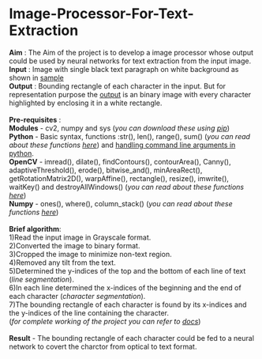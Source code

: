 # Image-Processor-For-Text-Extraction
<b>Aim</b> : The Aim of the project is to develop a image processor whose output could be used by neural networks for text extraction from the input image.<br />
<b>Input</b> : Image with single black text paragraph on white background as shown in [sample](sample_image.jpg)<br />
<b>Output</b> : Bounding rectangle of each character in the input. But for representation purpose the [output](output.jpg) is an binary image with every character highlighted by enclosing it in a white rectangle.<br /><br />
<b>Pre-requisites</b> :<br />
	<b>Modules</b> - cv2, numpy and sys (<i>you can download these using [pip](https://packaging.python.org/tutorials/installing-packages/)</i>)<br />
	<b>Python</b> - Basic syntax, functions :str(), len(), range(), sum() (<i>you can read about these functions [here](https://docs.python.org/3.4/library/functions.html)</i>) and [handling command line arguments in python](http://www.pythonforbeginners.com/argv/more-fun-with-sys-argv).<br />
	<b>OpenCV</b> - imread(), dilate(), findContours(), contourArea(), Canny(), adaptiveThreshold(), erode(), bitwise_and(), minAreaRect(), getRotationMatrix2D(), warpAffine(), rectangle(), resize(), imwrite(), waitKey() and destroyAllWindows() (<i>you can read about these functions [here](https://docs.opencv.org/3.1.0/d2/d96/tutorial_py_table_of_contents_imgproc.html)</i>)<br />
	<b>Numpy</b> - ones(), where(), column_stack() (<i>you can read about these functions [here](https://docs.scipy.org/doc/numpy-1.14.0/genindex.html)</i>)<br /><br />
<b>Brief algorithm</b>:<br />
1)Read the input image in Grayscale format.<br />
2)Converted the image to binary format.<br />
3)Cropped the image to minimize non-text region.<br />
4)Removed any tilt from the text.<br />
5)Determined the y-indices of the top and the bottom of each line of text (<i>line segmentation</i>).<br />
6)In each line determined the x-indices of the beginning and the end of each character (<i>character segmentation</i>).<br />
7)The bounding rectangle of each character is found by its x-indices and the y-indices of the line containing the character.<br />(<i>for complete working of the project you can refer to [docs](complete_docs)</i>)<br /><br />
<b>Result</b> - The bounding rectangle of each character could be fed to a neural network to covert the charctor from optical to text format.<br />

 
	
